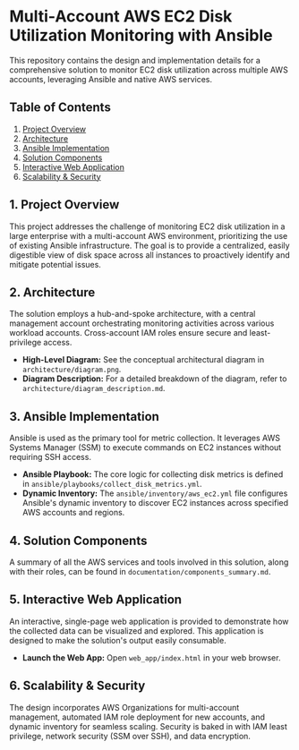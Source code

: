 # Multi-Account AWS EC2 Disk Utilization Monitoring with Ansible

This repository contains the design and implementation details for a comprehensive solution to monitor EC2 disk utilization across multiple AWS accounts, leveraging Ansible and native AWS services.

## Table of Contents

1.  [Project Overview](#1-project-overview)
2.  [Architecture](#2-architecture)
3.  [Ansible Implementation](#3-ansible-implementation)
4.  [Solution Components](#4-solution-components)
5.  [Interactive Web Application](#5-interactive-web-application)
6.  [Scalability & Security](#6-scalability--security)

## 1. Project Overview

This project addresses the challenge of monitoring EC2 disk utilization in a large enterprise with a multi-account AWS environment, prioritizing the use of existing Ansible infrastructure. The goal is to provide a centralized, easily digestible view of disk space across all instances to proactively identify and mitigate potential issues.

## 2. Architecture

The solution employs a hub-and-spoke architecture, with a central management account orchestrating monitoring activities across various workload accounts. Cross-account IAM roles ensure secure and least-privilege access.

* **High-Level Diagram:** See the conceptual architectural diagram in `architecture/diagram.png`.
* **Diagram Description:** For a detailed breakdown of the diagram, refer to `architecture/diagram_description.md`.

## 3. Ansible Implementation

Ansible is used as the primary tool for metric collection. It leverages AWS Systems Manager (SSM) to execute commands on EC2 instances without requiring SSH access.

* **Ansible Playbook:** The core logic for collecting disk metrics is defined in `ansible/playbooks/collect_disk_metrics.yml`.
* **Dynamic Inventory:** The `ansible/inventory/aws_ec2.yml` file configures Ansible's dynamic inventory to discover EC2 instances across specified AWS accounts and regions.

## 4. Solution Components

A summary of all the AWS services and tools involved in this solution, along with their roles, can be found in `documentation/components_summary.md`.

## 5. Interactive Web Application

An interactive, single-page web application is provided to demonstrate how the collected data can be visualized and explored. This application is designed to make the solution's output easily consumable.

* **Launch the Web App:** Open `web_app/index.html` in your web browser.

## 6. Scalability & Security

The design incorporates AWS Organizations for multi-account management, automated IAM role deployment for new accounts, and dynamic inventory for seamless scaling. Security is baked in with IAM least privilege, network security (SSM over SSH), and data encryption.
